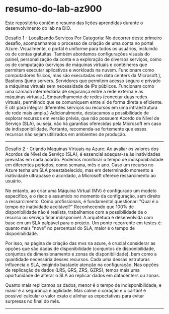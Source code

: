 # resumo-do-lab-az900
Este repositório contém o resumo das lições aprendidas durante o desenvolvimento do lab na DIO.

Desafio 1 - Localizando Serviços Por Categoria: 
No decorrer deste primeiro desafio, acompanhamos o processo de criação de uma conta no portal Azure. Visualmente, o portal é uniforme para todos os usuários, incluindo os de contas gratuitas. Também abordamos configurações visuais do painel, personalização da conta e a exploração de diversos serviços, como os de computação (serviços de máquinas virtuais e contêineres que permitem executar aplicativos e workloads na nuvem. Funcionam como computadores físicos, mas são executadas em data centers da Microsoft.), Bastions (jump servers. Servidores que permitem acesso seguro e privado a máquinas virtuais sem necessidade de IPs públicos. Funcionam como uma camada intermediária de segurança entre a rede externa e as máquinas virtuais.), Emparelhamento de redes (conectar duas redes virtuais, permitindo que se comuniquem entre si de forma direta e eficiente. É útil para integrar diferentes serviços ou recursos em uma infraestrutura de rede mais ampla.)
Adicionalmente, destacamos a possibilidade de explorar recursos em versão prévia, que não possuem Acordo de Nível de Serviço (SLA), ou seja, não há garantias oferecidas pela Microsoft em caso de indisponibilidade. Portanto, recomenda-se fortemente que esses recursos não sejam utilizados em ambientes de produção.
_______________________________________________________________________________________________________________________________________________________________________
Desafio 2 - Criando Maquinas Virtuais na Azure:
Ao avaliar os valores dos Acordos de Nível de Serviço (SLA), é essencial adequar-se às inatividades previstas em cada acordo. Podemos monitorar o tempo de indisponibilidade em diferentes períodos, como semana, mês e ano. Caso um recurso no Azure tenha um SLA preestabelecido, mas em determinado momento a inatividade ultrapasse o acordado, a Microsoft oferece ressarcimento ao usuário.

No entanto, ao criar uma Máquina Virtual (MV) é configurado um modelo específico, e o risco é assumido no momento da configuração, sem direito a ressarcimento.
Como profissionais, é fundamental questionar: "Qual é o tempo de inatividade aceitável?" Reconhecendo que 100% de disponibilidade não é realista, trabalhamos com a possibilidade de o recurso ou serviço ficar indisponível. A arquitetura é desenvolvida com base em um SLA palpável para o projeto. Um ponto recorrente em testes é: quanto mais "nove" no percentual do SLA, maior é o tempo de disponibilidade.

Por isso, na página de criação das mvs na azure, é crucial considerar as opções que são dadas de disponibilidade (conjuntos de disponibilidade, conjuntos de dimensionamento e zonas de disponibilidade), bem como a quantidade necessária desses recursos. Cada uma dessas estruturas influencia o SLA, exigindo bastante atenção na configuração. Nas opções de replicação de dados (LRS, GRS, ZRS, GZRS), temos mais uma oportunidade de alterar o SLA ao replicar dados em datacenters ou zonas. 

Quanto mais replicamos os dados, menor é o tempo de indisponibilidade, e maior é a segurança e agilidade. Mas calme o coração e o cartão! é possível calcular o valor exato e alinhar as expectativas para evitar surpresas no final do mês.
__________________________________________________________________________________________________________________________________________________________________________
